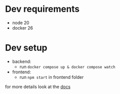 # Dev requirements

-   node 20
-   docker 26

# Dev setup

-   backend:
    -   run `docker compose up & docker compose watch`
-   frontend:
    -   run `npm start` in frontend folder

for more details look at the [docs](/documentation/)
